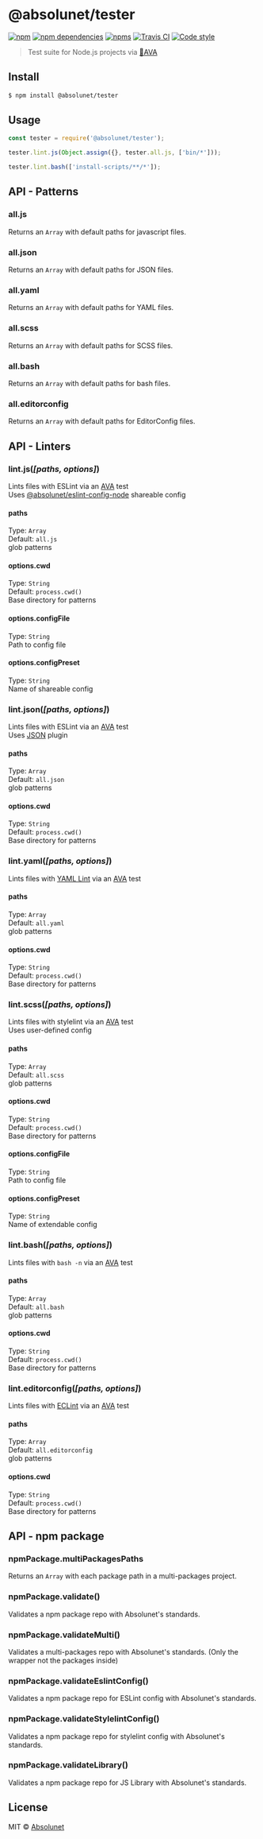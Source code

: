 # @absolunet/tester

[![npm](https://img.shields.io/npm/v/@absolunet/tester.svg)](https://www.npmjs.com/package/@absolunet/tester)
[![npm dependencies](https://david-dm.org/absolunet/node-tester/status.svg)](https://david-dm.org/absolunet/node-tester)
[![npms](https://badges.npms.io/%40absolunet%2Ftester.svg)](https://npms.io/search?q=%40absolunet%2Ftester)
[![Travis CI](https://api.travis-ci.org/absolunet/node-tester.svg?branch=master)](https://travis-ci.org/absolunet/node-tester/builds)
[![Code style](https://img.shields.io/badge/code_style-@absolunet/node-659d32.svg)](https://github.com/absolunet/eslint-config)

> Test suite for Node.js projects via [🚀AVA](https://ava.li)


## Install

```sh
$ npm install @absolunet/tester
```


## Usage

```js
const tester = require('@absolunet/tester');

tester.lint.js(Object.assign({}, tester.all.js, ['bin/*']));

tester.lint.bash(['install-scripts/**/*']);
```


## API - Patterns

### all.js

Returns an `Array` with default paths for javascript files.

### all.json

Returns an `Array` with default paths for JSON files.

### all.yaml

Returns an `Array` with default paths for YAML files.

### all.scss

Returns an `Array` with default paths for SCSS files.

### all.bash

Returns an `Array` with default paths for bash files.

### all.editorconfig

Returns an `Array` with default paths for EditorConfig files.




## API - Linters

### lint.js(*[paths, options]*)

Lints files with ESLint via an [AVA](https://ava.li) test<br>
Uses [@absolunet/eslint-config-node](https://www.npmjs.com/package/@absolunet/eslint-config-node) shareable config

#### paths

Type: `Array`<br>
Default: `all.js`<br>
glob patterns

#### options.cwd

Type: `String`<br>
Default: `process.cwd()`<br>
Base directory for patterns

#### options.configFile

Type: `String`<br>
Path to config file

#### options.configPreset

Type: `String`<br>
Name of shareable config



### lint.json(*[paths, options]*)

Lints files with ESLint via an [AVA](https://ava.li) test<br>
Uses [JSON](https://www.npmjs.com/package/eslint-plugin-json) plugin

#### paths

Type: `Array`<br>
Default: `all.json`<br>
glob patterns

#### options.cwd

Type: `String`<br>
Default: `process.cwd()`<br>
Base directory for patterns



### lint.yaml(*[paths, options]*)

Lints files with [YAML Lint](https://www.npmjs.com/package/yaml-lint) via an [AVA](https://ava.li) test

#### paths

Type: `Array`<br>
Default: `all.yaml`<br>
glob patterns

#### options.cwd

Type: `String`<br>
Default: `process.cwd()`<br>
Base directory for patterns



### lint.scss(*[paths, options]*)

Lints files with stylelint via an [AVA](https://ava.li) test<br>
Uses user-defined config

#### paths

Type: `Array`<br>
Default: `all.scss`<br>
glob patterns

#### options.cwd

Type: `String`<br>
Default: `process.cwd()`<br>
Base directory for patterns

#### options.configFile

Type: `String`<br>
Path to config file

#### options.configPreset

Type: `String`<br>
Name of extendable config



### lint.bash(*[paths, options]*)

Lints files with `bash -n` via an [AVA](https://ava.li) test

#### paths

Type: `Array`<br>
Default: `all.bash`<br>
glob patterns

#### options.cwd

Type: `String`<br>
Default: `process.cwd()`<br>
Base directory for patterns



### lint.editorconfig(*[paths, options]*)

Lints files with [ECLint](https://www.npmjs.com/package/eclint) via an [AVA](https://ava.li) test

#### paths

Type: `Array`<br>
Default: `all.editorconfig`<br>
glob patterns

#### options.cwd

Type: `String`<br>
Default: `process.cwd()`<br>
Base directory for patterns




## API - npm package

### npmPackage.multiPackagesPaths

Returns an `Array` with each package path in a multi-packages project.

### npmPackage.validate()

Validates a npm package repo with Absolunet's standards.

### npmPackage.validateMulti()

Validates a multi-packages repo with Absolunet's standards. (Only the wrapper not the packages inside)

### npmPackage.validateEslintConfig()

Validates a npm package repo for ESLint config with Absolunet's standards.

### npmPackage.validateStylelintConfig()

Validates a npm package repo for stylelint config with Absolunet's standards.

### npmPackage.validateLibrary()

Validates a npm package repo for JS Library with Absolunet's standards.



## License

MIT © [Absolunet](https://absolunet.com)

